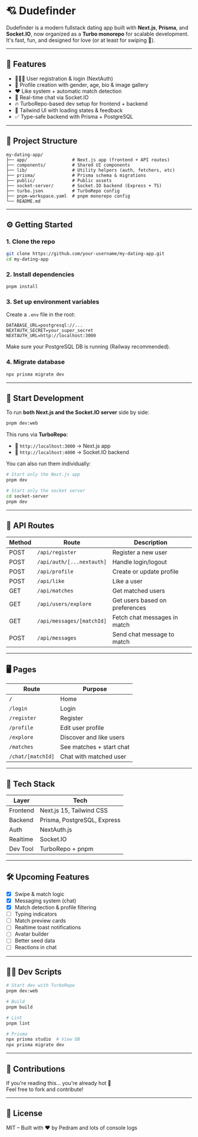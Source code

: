 # 💘 Dudefinder

Dudefinder is a modern fullstack dating app built with **Next.js**, **Prisma**, and **Socket.IO**, now organized as a **Turbo monorepo** for scalable development. It's fast, fun, and designed for love (or at least for swiping 👀).

---

## 🧠 Features

- 🧑‍🤝‍🧑 User registration & login (NextAuth)
- 📄 Profile creation with gender, age, bio & image gallery
- ❤️ Like system + automatic match detection
- 💬 Real-time chat via Socket.IO
- 🔥 TurboRepo-based dev setup for frontend + backend
- 🎨 Tailwind UI with loading states & feedback
- ✅ Type-safe backend with Prisma + PostgreSQL

---

## 📁 Project Structure

```
my-dating-app/
├── app/                 # Next.js app (frontend + API routes)
├── components/          # Shared UI components
├── lib/                 # Utility helpers (auth, fetchers, etc)
├── prisma/              # Prisma schema & migrations
├── public/              # Public assets
├── socket-server/       # Socket.IO backend (Express + TS)
├── turbo.json           # TurboRepo config
├── pnpm-workspace.yaml  # pnpm monorepo config
└── README.md
```

---

## ⚙️ Getting Started

### 1. Clone the repo

```bash
git clone https://github.com/your-username/my-dating-app.git
cd my-dating-app
```

### 2. Install dependencies

```bash
pnpm install
```

### 3. Set up environment variables

Create a `.env` file in the root:

```env
DATABASE_URL=postgresql://...
NEXTAUTH_SECRET=your_super_secret
NEXTAUTH_URL=http://localhost:3000
```

Make sure your PostgreSQL DB is running (Railway recommended).

### 4. Migrate database

```bash
npx prisma migrate dev
```

---

## 🚀 Start Development

To run **both Next.js and the Socket.IO server** side by side:

```bash
pnpm dev:web
```

This runs via **TurboRepo**:

- 🧠 `http://localhost:3000` → Next.js app
- 💬 `http://localhost:4000` → Socket.IO backend

You can also run them individually:

```bash
# Start only the Next.js app
pnpm dev

# Start only the socket server
cd socket-server
pnpm dev
```

---

## 🔧 API Routes
| Method | Route                        | Description                      |
|--------|------------------------------|----------------------------------|
| POST   | `/api/register`              | Register a new user              |
| POST   | `/api/auth/[...nextauth]`    | Handle login/logout              |
| POST   | `/api/profile`               | Create or update profile         |
| POST   | `/api/like`                  | Like a user                      |
| GET    | `/api/matches`               | Get matched users                |
| GET    | `/api/users/explore`         | Get users based on preferences   |
| GET    | `/api/messages/[matchId]`    | Fetch chat messages in match     |
| POST   | `/api/messages`              | Send chat message to match       |

---

## 🖥️ Pages
| Route           | Purpose                    |
|------------------|-----------------------------|
| `/`             | Home                       |
| `/login`        | Login                      |
| `/register`     | Register                   |
| `/profile`      | Edit user profile          |
| `/explore`      | Discover and like users    |
| `/matches`      | See matches + start chat   |
| `/chat/[matchId]` | Chat with matched user     |

---

## 🧱 Tech Stack

| Layer     | Tech                        |
|-----------|-----------------------------|
| Frontend  | Next.js 15, Tailwind CSS    |
| Backend   | Prisma, PostgreSQL, Express |
| Auth      | NextAuth.js                 |
| Realtime  | Socket.IO                   |
| Dev Tool  | TurboRepo + pnpm            |

---

## 🛠️ Upcoming Features

- [x] Swipe & match logic
- [x] Messaging system (chat)
- [x] Match detection & profile filtering
- [ ] Typing indicators
- [ ] Match preview cards
- [ ] Realtime toast notifications
- [ ] Avatar builder
- [ ] Better seed data
- [ ] Reactions in chat

---

## 🧑‍💻 Dev Scripts

```bash
# Start dev with TurboRepo
pnpm dev:web

# Build
pnpm build

# Lint
pnpm lint

# Prisma
npx prisma studio  # View DB
npx prisma migrate dev
```

---

## 🤝 Contributions

If you're reading this... you're already hot 💅  
Feel free to fork and contribute!

---

## 🫡 License

MIT – Built with ❤️ by Pedram and lots of console logs
